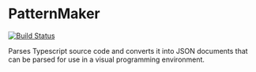 # PatternMaker

[![Build Status](https://travis-ci.org/patternweb/patternmaker.svg?branch=master)](https://travis-ci.org/patternweb/patternmaker)

Parses Typescript source code and converts it into JSON documents that can be parsed for use in a visual programming environment.
